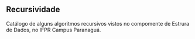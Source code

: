 ## Recursividade
Catálogo de alguns algoritmos recursivos vistos no compomente de Estrura de Dados, no IFPR Campus Paranaguá.
